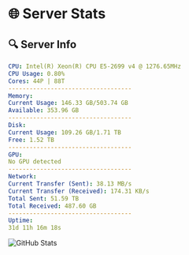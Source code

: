 # 🌐 Server Stats
## 🔍 Server Info
```yaml
CPU: Intel(R) Xeon(R) CPU E5-2699 v4 @ 1276.65MHz
CPU Usage: 0.80%
Cores: 44P | 88T
-----------------------------------
Memory:
Current Usage: 146.33 GB/503.74 GB
Available: 353.96 GB
-----------------------------------
Disk:
Current Usage: 109.26 GB/1.71 TB
Free: 1.52 TB
-----------------------------------
GPU:
No GPU detected
-----------------------------------
Network:
Current Transfer (Sent): 38.13 MB/s
Current Transfer (Received): 174.31 KB/s
Total Sent: 51.59 TB
Total Received: 487.60 GB
-----------------------------------
Uptime:
31d 11h 16m 18s
```
![GitHub Stats](https://img.shields.io/badge/Updated-2025-04-08_08:39:07-blue)